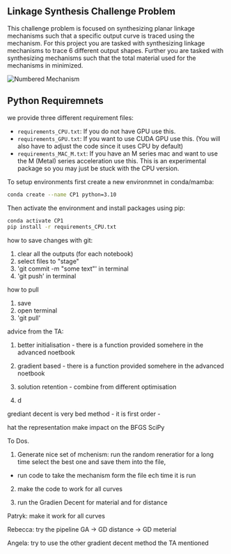 ## Linkage Synthesis Challenge Problem

This challenge problem is focused on synthesizing planar linkage mechanisms such that a specific output curve is traced using the mechanism. For this project you are tasked with synthesizing linkage mechanisms to trace 6 different output shapes. Further you are tasked with synthesizing mechanisms such that the total material used for the mechanisms in minimized. 

<img src="https://i.ibb.co/qsPC0gC/2021-09-13-0hl-Kleki.png" alt="Numbered Mechanism" border="0">

## Python Requiremnets
we provide three different requirement files:
- `requirements_CPU.txt`: If you do not have GPU use this.
- `requirements_GPU.txt`: If you want to use CUDA GPU use this. (You will also have to adjust the code since it uses CPU by default)
- `requirements_MAC_M.txt`: If you have an M series mac and want to use the M (Metal) series acceleration use this. This is an experimental package so you may just be stuck with the CPU version.

To setup environments first create a new environmnet in conda/mamba:

```bash
conda create --name CP1 python=3.10
```

Then activate the environment and install packages using pip:

```bash
conda activate CP1
pip install -r requirements_CPU.txt
```

how to save changes with git:

1) clear all the outputs (for each notebook)
2) select files to "stage"
3) 'git commit -m "some text"' in terminal
3) 'git push' in terminal

how to pull
1) save 
2) open terminal
3) 'git pull'


advice from the TA:

1) better initialisation - there is a function provided somehere in the advanced noetbook

2) gradient based  - there is a function provided somehere in the advanced noetbook

3) solution retention - combine from different optimisation

4) d

grediant decent is very bed method - it is first order - 



hat the representation make impact on the BFGS SciPy


To Dos.

1) Generate nice set of mchenism: run the random reneratior for a long time select the best one and save them into the file,
+ run code to take the mechanism form the file ech time it is run 

2) make the code to work for all curves

3) run the Gradien Decent for material and for distance

Patryk: make it work for all curves

Rebecca: try the pipeline GA -> GD distance -> GD meterial 

Angela: try to use the other gradient decent method the TA mentioned
